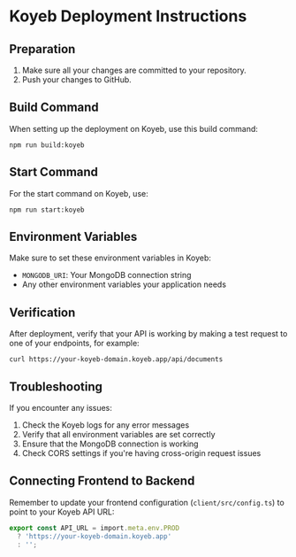 # Koyeb Deployment Instructions

## Preparation

1. Make sure all your changes are committed to your repository.
2. Push your changes to GitHub.

## Build Command

When setting up the deployment on Koyeb, use this build command:

```
npm run build:koyeb
```

## Start Command

For the start command on Koyeb, use:

```
npm run start:koyeb
```

## Environment Variables

Make sure to set these environment variables in Koyeb:

- `MONGODB_URI`: Your MongoDB connection string
- Any other environment variables your application needs

## Verification

After deployment, verify that your API is working by making a test request to one of your endpoints, for example:

```
curl https://your-koyeb-domain.koyeb.app/api/documents
```

## Troubleshooting

If you encounter any issues:

1. Check the Koyeb logs for any error messages
2. Verify that all environment variables are set correctly
3. Ensure that the MongoDB connection is working
4. Check CORS settings if you're having cross-origin request issues

## Connecting Frontend to Backend

Remember to update your frontend configuration (`client/src/config.ts`) to point to your Koyeb API URL:

```typescript
export const API_URL = import.meta.env.PROD 
  ? 'https://your-koyeb-domain.koyeb.app' 
  : '';
```
